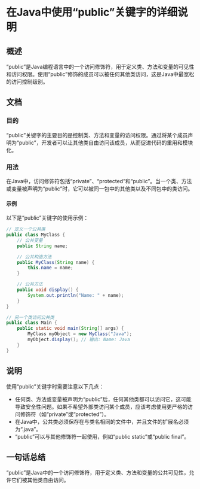 <!--
Meta Description: # 在Java中使用“public”关键字的详细说明 ## 概述 “public”是Java编程语言中的一个访问修饰符，用于定义类、方法和变量的可见性和访问权限。使用“public”修饰的成员可以被任何其他类访问，这是Java中最宽松的访问控制级别。 ## 文档 ### 目的 “public”关键字...
Meta Keywords: public, name, java, myclass, string
-->

# 在Java中使用“public”关键字的详细说明

## 概述
“public”是Java编程语言中的一个访问修饰符，用于定义类、方法和变量的可见性和访问权限。使用“public”修饰的成员可以被任何其他类访问，这是Java中最宽松的访问控制级别。

## 文档
### 目的
“public”关键字的主要目的是控制类、方法和变量的访问权限。通过将某个成员声明为“public”，开发者可以让其他类自由访问该成员，从而促进代码的重用和模块化。

### 用法
在Java中，访问修饰符包括“private”、“protected”和“public”。当一个类、方法或变量被声明为“public”时，它可以被同一包中的其他类以及不同包中的类访问。

#### 示例
以下是“public”关键字的使用示例：

```java
// 定义一个公共类
public class MyClass {
    // 公共变量
    public String name;

    // 公共构造方法
    public MyClass(String name) {
        this.name = name;
    }

    // 公共方法
    public void display() {
        System.out.println("Name: " + name);
    }
}

// 另一个类访问公共类
public class Main {
    public static void main(String[] args) {
        MyClass myObject = new MyClass("Java");
        myObject.display(); // 输出: Name: Java
    }
}
```

## 说明
使用“public”关键字时需要注意以下几点：
- 任何类、方法或变量被声明为“public”后，任何其他类都可以访问它，这可能导致安全性问题。如果不希望外部类访问某个成员，应该考虑使用更严格的访问修饰符（如“private”或“protected”）。
- 在Java中，公共类必须保存在与类名相同的文件中，并且文件的扩展名必须为“.java”。
- “public”可以与其他修饰符一起使用，例如“public static”或“public final”。

## 一句话总结
“public”是Java中的一个访问修饰符，用于定义类、方法和变量的公共可见性，允许它们被其他类自由访问。